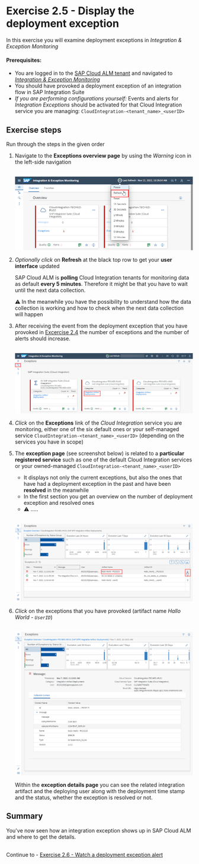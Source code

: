 # Exercise 2.5 - Display the deployment exception

In this exercise you will examine deployment exceptions in *Integration & Exception Monitoring*

#### Prerequisites:

- You are logged in to the [SAP Cloud ALM tenant](https://teched22-cloudalm-003.eu10.alm.cloud.sap/launchpad#Shell-home) and navigated to [*Integration & Exception Monitoring*](https://teched22-cloudalm-003.eu10.alm.cloud.sap/shell/run?sap-ui-app-id=com.sap.crun.imapp.ui#/Home)
- You should have provoked a deployment exception of an integration flow in SAP Integration Suite
- *If you are performing configurations yourself:* Events and alerts for *Integration Exceptions* should be activated for that Cloud Integration service you are managing: `CloudIntegration-<tenant_name>_<userID>`


## Exercise steps

Run through the steps in the given order

1. Navigate to the **Exceptions overview page** by using the *Warning* icon in the left-side navigation

	<br>![](/exercises/ex2/images/IMExceptRefresh.png)
	
2. *Optionally* *click* on **Refresh** at the black top row to get your **user interface** updated

	SAP Cloud ALM is **polling** Cloud Integration tenants for monitoring data as default **every 5 minutes**. Therefore it might be that you have to wait until the next data collection. 

	:warning: In the meanwhile you have the possibility to understand how the data collection is working and how to check when the next data collection will happen
	
3. After receiving the event from the deployment exception that you have provoked in [Excercise 2.4](./ex24/readme.md) the number of exceptions and the number of alerts should increase. 

	<br>![](/exercises/ex2/images/IMExceptionsLink.png)
	
4. *Click* on the **Exceptions** link of the *Cloud Integration* service you are monitoring, either one of the six default ones or your self-managed service  `CloudIntegration-<tenant_name>_<userID>` (depending on the services you have in scope)

4. The **exception page** (see screenshot below) is related to a **particular registered service** such as one of the default Cloud Integration services or your owned-managed `CloudIntegration-<tenant_name>_<userID>`
	
	- It displays not only the current exceptions, but also the ones that have had a deployment exception in the past and have been **resolved** in the meanwhile
	- In the first section you get an overview on the number of deployment exception and resolved ones
	- :warning: .....

    <br>![](/exercises/ex2/images/IMExceptPageNavigateToDetails.png)

6. *Click* on the exceptions that you have provoked (artifact name *Hallo World - `UserID`*)

    <br>![](/exercises/ex2/images/IMExceptDetailsHalloUser.png)
	
	Within the **exception details page** you can see the related integration artifact and the deploying user along with the deployment time stamp and the status, whether the exception is resolved or not.

## Summary

You've now seen how an integration exception shows up in SAP Cloud ALM and where to get the details.

<br>Continue to - [Exercise 2.6 - Watch a deployment exception alert](./ex26/readme.md)




















